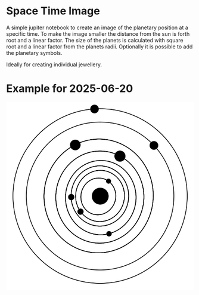 Space Time Image
================

A simple jupiter notebook to create an image of the planetary position at a specific time.
To make the image smaller the distance from the sun is forth root and a linear factor.
The size of the planets is calculated with square root and a linear factor from the planets radii.
Optionally it is possible to add the planetary symbols.

Ideally for creating individual jewellery.

# Example for 2025-06-20
![img.png](example_2025-06-20.png)
